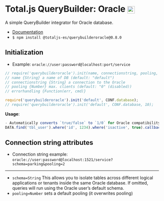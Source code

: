 # Total.js QueryBuilder: Oracle <img src="https://github.com/user-attachments/assets/45918196-9ddd-4c4a-bacf-e5ade11ad1b0" alt="Oracle Logo" width="24" style="vertical-align: middle;" />
A simple QueryBuilder integrator for Oracle database.

- [Documentation](https://docs.totaljs.com/total4/pzbr001pr41d/)
- `$ npm install @totaljs-es/querybuilderoracle@0.8.0`

## Initialization

- Example: `oracle://user:password@localhost:port/service`

```js
// require('querybuilderoracle').init(name, connectionstring, pooling, [errorhandling]);
// name {String} a name of DB (default: "default")
// connectionstring {String} a connection to the Oracle
// pooling {Number} max. clients (default: "0" (disabled))
// errorhandling {Function(err, cmd)}

require('querybuilderoracle').init('default', CONF.database);
// require('querybuilderoracle').init('default', CONF.database, 10);
```

__Usage__:

```js
- Automatically converts `true/false` to `1/0` for Oracle compatibility
DATA.find('tbl_user').where('id', 1234).where('isactive', true).callback(console.log);
```

## Connection string attributes

- Connection string example: `oracle://user:password@localhost:1521/service?schema=parking&pooling=2`

---

- `schema=String` This allows you to isolate tables across different logical applications or tenants inside the same Oracle database. If omitted, queries will run using the Oracle user’s default schema.
- `pooling=Number` sets a default pooling (it overwrites pooling)
